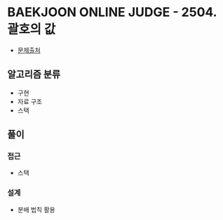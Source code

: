 # BAEKJOON ONLINE JUDGE - 2504. 괄호의 값

- [문제출처](https://www.acmicpc.net/problem/2504 '2504. 괄호의 값')

## 알고리즘 분류

- 구현
- 자료 구조
- 스택

## 풀이

### 접근

- 스택

### 설계

- 분배 법칙 활용
